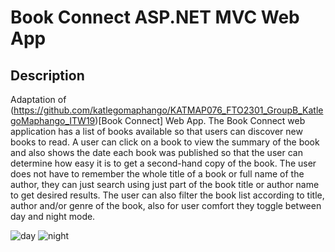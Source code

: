 # Book Connect ASP.NET MVC Web App

## Description

Adaptation of (https://github.com/katlegomaphango/KATMAP076_FTO2301_GroupB_KatlegoMaphango_ITW19)[Book Connect] Web App.
The Book Connect web application has a list of books available so that users can discover new books to read. A user can click on a book to view the summary of the book and also shows the date each book was published so that the user can determine how easy it is to get a second-hand copy of the book. The user does not have to remember the whole title of a book or full name of the author, they can just search using just part of the book title or author name to get desired results. The user can also filter the book list according to title, author and/or genre of the book, also for user comfort they toggle between day and night mode.

![day](https://user-images.githubusercontent.com/86657040/234722281-9289606b-4722-4254-9578-b94b3c2ac199.png)
![night](https://user-images.githubusercontent.com/86657040/234722633-c853d5bc-0944-4a27-b08e-04c68c0f89a0.png)
